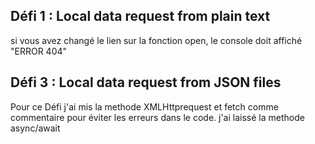 
## Défi 1 : Local data request from plain text

  si vous avez changé le lien sur la fonction open, le console doit affiché "ERROR 404"
## Défi 3 : Local data request from JSON files
  Pour ce Défi j'ai mis la methode XMLHttprequest et fetch comme commentaire pour éviter les erreurs dans le code.
  j'ai laissé la methode async/await


